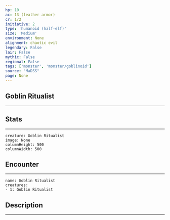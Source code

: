 ```yaml
---
hp: 10
ac: 13 (leather armor)
cr: 1/2
initiative: 2
type: 'humanoid (half-elf)'    
size: 'Medium'
environment: None
alignment: chaotic evil
legendary: False
lair: False
mythic: False
regional: False
tags: ['monster', 'monster/goblinoid']
source: "MaDSS"
page: None
---
```


## Goblin Ritualist
---



## Stats
---

```statblock
creature: Goblin Ritualist
image: None
columnHeight: 500
columnWidth: 500
```

## Encounter
---

```encounter-table
name: Goblin Ritualist
creatures:
- 1: Goblin Ritualist
```

## Description
---




